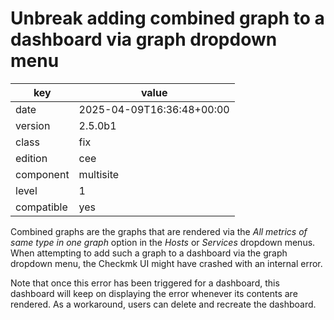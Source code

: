[//]: # (werk v2)
# Unbreak adding combined graph to a dashboard via graph dropdown menu

key        | value
---------- | ---
date       | 2025-04-09T16:36:48+00:00
version    | 2.5.0b1
class      | fix
edition    | cee
component  | multisite
level      | 1
compatible | yes

Combined graphs are the graphs that are rendered via the _All metrics of same type in one graph_
option in the _Hosts_ or _Services_ dropdown menus. When attempting to add such a graph to a
dashboard via the graph dropdown menu, the Checkmk UI might have crashed with an internal error.

Note that once this error has been triggered for a dashboard, this dashboard will keep on displaying
the error whenever its contents are rendered. As a workaround, users can delete and recreate the
dashboard.
